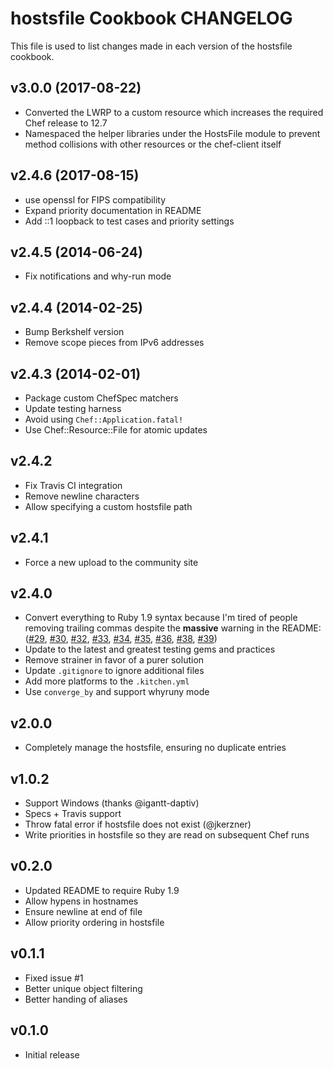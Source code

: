 # hostsfile Cookbook CHANGELOG

This file is used to list changes made in each version of the hostsfile cookbook.

## v3.0.0 (2017-08-22)

- Converted the LWRP to a custom resource which increases the required Chef release to 12.7
- Namespaced the helper libraries under the HostsFile module to prevent method collisions with other resources or the chef-client itself


## v2.4.6 (2017-08-15)

- use openssl for FIPS compatibility
- Expand priority documentation in README
- Add ::1 loopback to test cases and priority settings

## v2.4.5 (2014-06-24)

- Fix notifications and why-run mode

## v2.4.4 (2014-02-25)

- Bump Berkshelf version
- Remove scope pieces from IPv6 addresses

## v2.4.3 (2014-02-01)

- Package custom ChefSpec matchers
- Update testing harness
- Avoid using `Chef::Application.fatal!`
- Use Chef::Resource::File for atomic updates

## v2.4.2

- Fix Travis CI integration
- Remove newline characters
- Allow specifying a custom hostsfile path

## v2.4.1

- Force a new upload to the community site

## v2.4.0

- Convert everything to Ruby 1.9 syntax because I'm tired of people removing trailing commas despite the **massive** warning in the README: ([#29](https://github.com/customink-webops/hostsfile/issues/29), [#30](https://github.com/customink-webops/hostsfile/issues/30), [#32](https://github.com/customink-webops/hostsfile/issues/32), [#33](https://github.com/customink-webops/hostsfile/issues/33), [#34](https://github.com/customink-webops/hostsfile/issues/34), [#35](https://github.com/customink-webops/hostsfile/issues/35), [#36](https://github.com/customink-webops/hostsfile/issues/36), [#38](https://github.com/customink-webops/hostsfile/issues/38), [#39](https://github.com/customink-webops/hostsfile/issues/39))
- Update to the latest and greatest testing gems and practices
- Remove strainer in favor of a purer solution
- Update `.gitignore` to ignore additional files
- Add more platforms to the `.kitchen.yml`
- Use `converge_by` and support whyruny mode

## v2.0.0

- Completely manage the hostsfile, ensuring no duplicate entries

## v1.0.2

- Support Windows (thanks @igantt-daptiv)
- Specs + Travis support
- Throw fatal error if hostsfile does not exist (@jkerzner)
- Write priorities in hostsfile so they are read on subsequent Chef runs

## v0.2.0

- Updated README to require Ruby 1.9
- Allow hypens in hostnames
- Ensure newline at end of file
- Allow priority ordering in hostsfile

## v0.1.1

- Fixed issue #1
- Better unique object filtering
- Better handing of aliases

## v0.1.0

- Initial release
